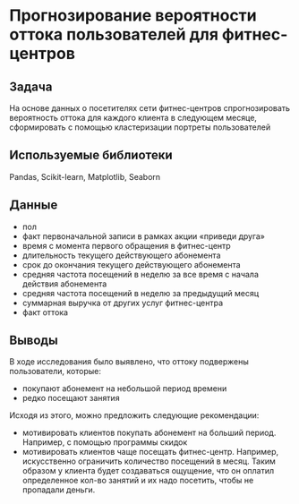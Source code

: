 # Прогнозирование вероятности оттока пользователей для фитнес-центров

## Задача 
На основе данных о посетителях сети фитнес-центров спрогнозировать вероятность оттока для каждого клиента в следующем месяце, сформировать с помощью кластеризации портреты пользователей

## Используемые библиотеки
Pandas, Scikit-learn, Matplotlib, Seaborn

## Данные 
- пол
- факт первоначальной записи в рамках акции «приведи друга»
- время с момента первого обращения в фитнес-центр
- длительность текущего действующего абонемента
- срок до окончания текущего действующего абонемента
- средняя частота посещений в неделю за все время с начала действия абонемента
- средняя частота посещений в неделю за предыдущий месяц
- суммарная выручка от других услуг фитнес-центра
- факт оттока


## Выводы
В ходе исследования было выявлено, что оттоку подвержены пользователи, которые:
- покупают абонемент на небольшой период времени
- редко посещают занятия

Исходя из этого, можно предложить следующие рекомендации:
- мотивировать клиентов покупать абонемент на больший период. Например, с помощью программы скидок
- мотивировать клиентов чаще посещать фитнес-центр. Например, искусственно ограничить количество посещений в месяц. Таким образом у клиента будет создаваться ощущение, что он оплатил определенное кол-во занятий и их надо посетить, чтобы не пропадали деньги.
